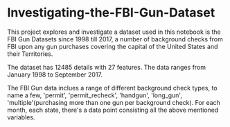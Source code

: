 # Investigating-the-FBI-Gun-Dataset
This project explores and investigate a dataset  used in this notebook is the FBI Gun Datasets since 1998 till 2017, a number of background checks from FBI upon any gun purchases covering the capital of the United States and their Territories.

The dataset has 12485 details with 27 features. The data ranges from January 1998 to September 2017.

The FBI Gun data inclues a range of different background check types, to name a few, 'permit', 'permit_recheck', 'handgun', 'long_gun', 'multiple'(purchasing more than one gun per background check). For each month, each state, there's a data point consisting all the above mentioned variables.
